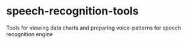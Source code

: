 speech-recognition-tools
========================

Tools for viewing data charts and preparing voice-patterns for speech recognition engine
